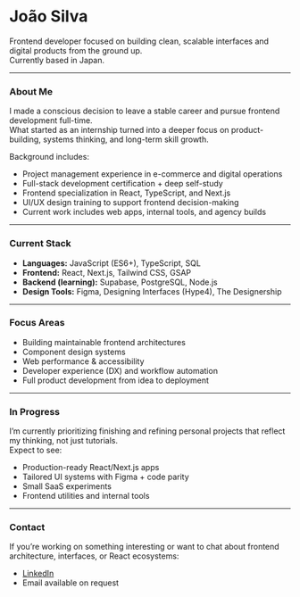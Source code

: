 # João Silva

Frontend developer focused on building clean, scalable interfaces and digital products from the ground up.  
Currently based in Japan.

---

### About Me

I made a conscious decision to leave a stable career and pursue frontend development full-time.  
What started as an internship turned into a deeper focus on product-building, systems thinking, and long-term skill growth.

Background includes:

- Project management experience in e-commerce and digital operations  
- Full-stack development certification + deep self-study  
- Frontend specialization in React, TypeScript, and Next.js  
- UI/UX design training to support frontend decision-making  
- Current work includes web apps, internal tools, and agency builds

---

### Current Stack

- **Languages:** JavaScript (ES6+), TypeScript, SQL  
- **Frontend:** React, Next.js, Tailwind CSS, GSAP  
- **Backend (learning):** Supabase, PostgreSQL, Node.js  
- **Design Tools:** Figma, Designing Interfaces (Hype4), The Designership

---

### Focus Areas

- Building maintainable frontend architectures  
- Component design systems  
- Web performance & accessibility  
- Developer experience (DX) and workflow automation  
- Full product development from idea to deployment

---

### In Progress

I’m currently prioritizing finishing and refining personal projects that reflect my thinking, not just tutorials.  
Expect to see:

- Production-ready React/Next.js apps  
- Tailored UI systems with Figma + code parity  
- Small SaaS experiments  
- Frontend utilities and internal tools

---

### Contact

If you’re working on something interesting or want to chat about frontend architecture, interfaces, or React ecosystems:

- [LinkedIn](https://www.linkedin.com/in/joao-silva--dev/)  
- Email available on request
